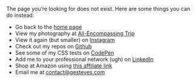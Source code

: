 The page you’re looking for does not exist. Here are some things you can do instead:

* Go back to the [home page](/)
* View my photography at [All-Encompassing Trip](https://www.allencompassingtrip.com)
* View it again (but smaller) on [Instagram](http://instagram.com/gesteves)
* Check out my repos on [Github](https://github.com/gesteves)
* See some of my CSS tests on [CodePen](http://codepen.io/gesteves/)
* Add me to your professional network (ugh) on [LinkedIn](https://www.linkedin.com/in/gesteves)
* Shop at Amazon using <a rel="sponsored nofollow noopener" href="https://www.amazon.com/ref=as_li_ss_tl?ie=UTF8&linkCode=ll2&tag=gestevescom-20&linkId=6324c674e5e2fee6fbcc656bfb394416&language=en_US">this affiliate link</a>
* Email me at [contact@gesteves.com](mailto:contact@gesteves.com)

